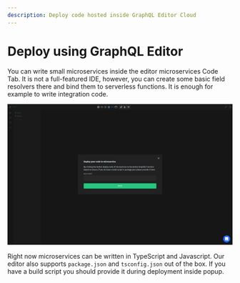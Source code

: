 ```yaml
---
description: Deploy code hosted inside GraphQL Editor Cloud
---
```


# Deploy using GraphQL Editor

You can write small microservices inside the editor microservices Code Tab. It is not a full-featured IDE, however, you can create some basic field resolvers there and bind them to serverless functions. It is enough for example to write integration code.

![](<../../.gitbook/assets/image (4) (1).png>)

Right now microservices can be written in TypeScript and Javascript. Our editor also supports `package.json` and `tsconfig.json` out of the box. If you have a build script you should provide it during deployment inside popup.
